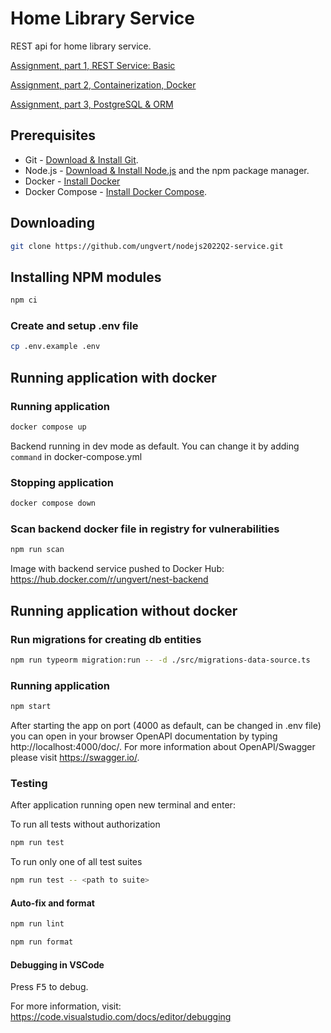 # Home Library Service

REST api for home library service.

[Assignment, part 1, REST Service: Basic](https://github.com/AlreadyBored/nodejs-assignments/blob/main/assignments/rest-service/assignment.md)

[Assignment, part 2, Containerization, Docker](https://github.com/AlreadyBored/nodejs-assignments/blob/main/assignments/containerization/assignment.md)

[Assignment, part 3, PostgreSQL & ORM](https://github.com/AlreadyBored/nodejs-assignments/blob/main/assignments/database-orm/assignment.md)

## Prerequisites

- Git - [Download & Install Git](https://git-scm.com/downloads).
- Node.js - [Download & Install Node.js](https://nodejs.org/en/download/) and the npm package manager.
- Docker - [Install Docker](https://docs.docker.com/engine/install/)
- Docker Compose - [Install Docker Compose](https://docs.docker.com/compose/install/).

## Downloading

```bash
git clone https://github.com/ungvert/nodejs2022Q2-service.git
```

## Installing NPM modules

```bash
npm ci
```

### Create and setup .env file

```bash
cp .env.example .env
```

## Running application with docker

### Running application 

```bash
docker compose up
```

Backend running in dev mode as default. You can change it by adding `command` in docker-compose.yml

### Stopping application 

```bash
docker compose down
```

### Scan backend docker file in registry for vulnerabilities 

```bash
npm run scan
```

Image with backend service pushed to Docker Hub: https://hub.docker.com/r/ungvert/nest-backend

## Running application without docker

### Run migrations for creating db entities

```bash
npm run typeorm migration:run -- -d ./src/migrations-data-source.ts
```

### Running application

```bash
npm start
```

After starting the app on port (4000 as default, can be changed in .env file) you can open
in your browser OpenAPI documentation by typing http://localhost:4000/doc/.
For more information about OpenAPI/Swagger please visit https://swagger.io/.

### Testing

After application running open new terminal and enter:

To run all tests without authorization

```bash
npm run test
```

To run only one of all test suites

```bash
npm run test -- <path to suite>
```

#### Auto-fix and format

```bash
npm run lint
```

```bash
npm run format
```

#### Debugging in VSCode

Press <kbd>F5</kbd> to debug.

For more information, visit: https://code.visualstudio.com/docs/editor/debugging
